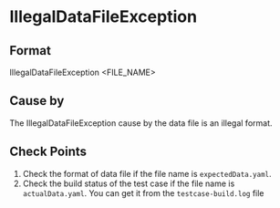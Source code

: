 # IllegalDataFileException 

## Format
IllegalDataFileException <FILE_NAME>

## Cause by
The IllegalDataFileException cause by the data file is an illegal format. 

## Check Points
1. Check the format of data file if the file name is `expectedData.yaml`.
2. Check the build status of the test case if the file name is `actualData.yaml`. You can get it from the `testcase-build.log` file 
